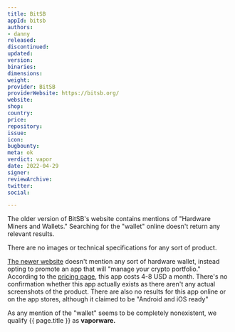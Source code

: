 ```yaml
---
title: BitSB
appId: bitsb
authors:
- danny
released: 
discontinued: 
updated: 
version: 
binaries: 
dimensions:
weight: 
provider: BitSB
providerWebsite: https://bitsb.org/
website: 
shop: 
country: 
price: 
repository: 
issue: 
icon: 
bugbounty: 
meta: ok
verdict: vapor
date: 2022-04-29
signer: 
reviewArchive: 
twitter: 
social: 

---
```



The older version of BitSB's website contains mentions of "Hardware Miners and Wallets." Searching for the "wallet" online doesn't return any relevant results.

There are no images or technical specifications for any sort of product.

[The newer website](https://www.bitsb.org/) doesn't mention any sort of hardware wallet, instead opting to promote an app that will "manage your crypto portfolio." According to the [pricing page](https://www.bitsb.org/pricing), this app costs 4-8 USD a month. There's no confirmation whether this app actually exists as there aren't any actual screenshots of the product. There are also no results for this app online or on the app stores, although it claimed to be "Android and iOS ready"

As any mention of the "wallet" seems to be completely nonexistent, we qualify {{ page.title }} as **vaporware.**

